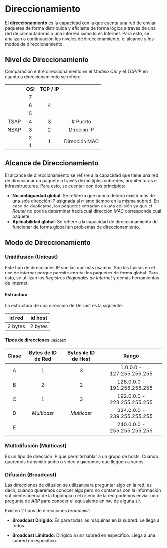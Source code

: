 # Direccionamiento

El **direccionamiento**  es la capacidad con la que cuenta una red de enviar paquetes de forma distribuída y eficiente de forma lógica a través de una red de computadoras o una interred como lo es Internet. Para esto, se analizan a continuación los niveles de direccionamiento, el alcance y los modos de direccionamiento.

## Nivel de Direccionamiento

Comparación entre direccionamiento en el *Modelo OSI* y el *TCP/IP* en cuanto a direccionamiento se refiere:

<table style="text-align: center;">
<tr>
    <td></td>
    <th>OSI</td>
    <th>TCP / IP</td>
    <td></td>
</tr>
<tr>
    <td></td>
    <td>7</td>
    <td rowspan="3">4</td>
    <td rowspan="3"></td>
</tr>
<tr>
    <td></td>
    <td>6</td>
</tr>
<tr>
    <td></td>
    <td>5</td>
</tr>
<tr>
    <td>TSAP</td>
    <td>4</td>
    <td>3</td>
    <td># Puerto</td>
</tr>
<tr>
    <td>NSAP</td>
    <td>3</td>
    <td>2</td>
    <td>Direción IP</td>
</tr>
<tr>
    <td></td>
    <td>2</td>
    <td rowspan="2">1</td>
    <td rowspan="2">Dirección MAC</td>
</tr>
<tr>
    <td></td>
    <td>1</td>
</tr>
</table>

## Alcance de Direccionamiento

El alcance de direccionamiento se refiere a la capacidad que tiene una red de direccionar un paquete a través de múltiples subredes, arquitecturas e infraestructuras. Para esto, se cuentan con dos principios:

- **No ambiguedad global**: Se refiere a que nunca deberá existir más de una sola dirección IP asignada al mismo tiempo en la misma subred. En caso de duplicarse, los paquetes entrarían en una colisión ya que el *Router* no podría determinar hacia cuál dirección *MAC* corresponde cuál paquete.
- **Aplicabilidad global**: Se refiere a la capacidad de direccionamiento de funcionar de forma global sin problemas de direccionamiento.

## Modo de Direccionamiento

### Unidifusión (Unicast)

Este tipo de direcciones IP son las que más usamos. Son las típicas en el uso de 
internet porque permite enrutar los paquetes de forma global. Para esto, se utilizan los *Registros Regionales de Internet* y demás herramientas de Internet.

#### Estructura

La estructura de una dirección de Unicast es la siguiente:

|id red|id host|
|---|---|
|2 bytes|2 bytes|


#### Tipos de direcciones `unicast`

|Clase|Bytes de ID de Red|Bytes de ID de Host|Rango|
|:---:|:---:|:---:|:---:|
|A|1|3|1.0.0.0 - 127.255.255.255
|B|2|2|128.0.0.0 - 191.255.255.255
|C|1|3|192.0.0.0 - 223.255.255.255
|D|*Multicast*|*Multicast*|224.0.0.0 - 239.255.255.255
|E|||240.0.0.0 - 255.255.255.255


### Multidifusión (Multicast)

Es un tipo de dirección IP que permite hablar a un grupo de hosts. Cuando queremos transmitir audio o video y queremos que lleguen a varios.

### Difusión (Broadcast)

Las direcciones de difusión se utilizan para preguntar algo en la red, es decir, cuando queremos conocer algo pero no contamos con la información suficiente acerca de la topología o el diseño de la red podemos enviar una pregunta de *ARP* para conocer el equivalente en `MAC` de alguna `IP`.

Existen 2 tipos de direcciones *broadcast*:

- **Broadcast Dirigido**: Es para todas las máquinas en la subred. Le llega a todos.

- **Broadcast Limitado**: Dirigido a una subred en específico. Llega a una subred en específico.
